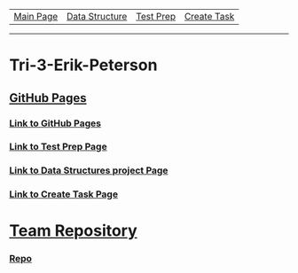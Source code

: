 <table>
    <tr>
        <td><a href="https://ninjabreadlord.github.io/Tri-3-Erik-Peterson/">Main Page</a></td>
        <td><a href="https://ninjabreadlord.github.io/Tri-3-Erik-Peterson/datastructure">Data Structure </a></td>
        <td><a href="https://ninjabreadlord.github.io/Tri-3-Erik-Peterson/testprep">Test Prep </a></td>
        <td><a href="https://ninjabreadlord.github.io/Tri-3-Erik-Peterson/createtask">Create Task</a></td>
    </tr>
</table>
<hr>

# Tri-3-Erik-Peterson

## <u>GitHub Pages</u>

### [Link to GitHub Pages](https://github.com/MaBoinjd/Tri-3-Erik-Peterson)
### [Link to Test Prep Page](https://maboinjd.github.io/Tri-3-Erik-Peterson/testprep)
### [Link to Data Structures project Page](https://maboinjd.github.io/Tri-3-Erik-Peterson/datastructure)
### [Link to Create Task Page](https://maboinjd.github.io/Tri-3-Erik-Peterson/createtask)

# <u> Team Repository</u>

### [Repo](https://github.com/NinjaBreadLord/grup-grass)
